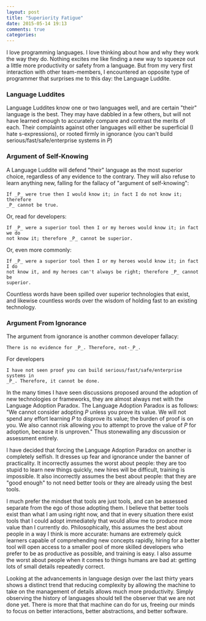 ```yaml
---
layout: post
title: "Superiority Fatigue"
date: 2015-05-14 19:13
comments: true
categories: 
---
```


I love programming languages. I love thinking about how and why they work the
way they do. Nothing excites me like finding a new way to squeeze out a little
more productivity or safety from a language. But from my very first interaction with
other team-members, I encountered an opposite type of programmer that surprises
me to this day: the Language Luddite.

### Language Luddites

Language Luddites know one or two languages well, and are certain "their" language is
the best. They may have dabbled in a few others, but will not have learned
enough to accurately compare and contrast the merits of each. Their complaints
against other languages will either be superficial (I hate s-expressions), or
rooted firmly in ignorance (you can't build serious/fast/safe/enterprise systems
in _P_)

### Argument of Self-Knowing

A Language Luddite will defend "their" language as the most superior choice,
regardless of any evidence to the contrary. They will also refuse to learn anything
new, falling for the fallacy of "argument of self-knowing":

    If _P_ were true then I would know it; in fact I do not know it; therefore
    _P_ cannot be true.

Or, read for developers:

    If _P_ were a superior tool then I or my heroes would know it; in fact we do
    not know it; therefore _P_ cannot be superior.

Or, even more commonly:

    If _P_ were a superior tool then I or my heroes would know it; in fact I do
    not know it, and my heroes can't always be right; therefore _P_ cannot be
    superior.

Countless words have been spilled over superior technologies that exist, and
likewise countless words over the wisdom of holding fast to an existing
technology.

### Argument From Ignorance

The argument from ignorance is another common developer fallacy:

    There is no evidence for _P_. Therefore, not-_P_.

For developers

    I have not seen proof you can build serious/fast/safe/enterprise systems in
    _P_. Therefore, it cannot be done.

In the many times I have seen discussions proposed around the adoption of new
technologies or frameworks, they are almost always met with the Language
Adoption Paradox. The Language Adoption Paradox is as follows: "We cannot
consider adopting _P_ unless you prove its value. We will not spend any effort
learning _P_ to disprove its value; the burden of proof is on you. We also
cannot risk allowing you to attempt to prove the value of _P_ for adoption,
because it is unproven." Thus stonewalling any discussion or assessment
entirely.

I have decided that forcing the Language Adoption Paradox on another is
completely selfish. It dresses up fear and ignorance under the banner of
practicality. It incorrectly assumes the worst about people: they are too stupid
to learn new things quickly, new hires will be difficult, training is
impossible. It also incorrectly assumes the best about people: that they are
"good enough" to not need better tools or they are already using the best
tools.

I much prefer the mindset that tools are just tools, and can be assessed
separate from the ego of those adopting them. I believe that better tools exist
than what I am using right now, and that in every situation there exist tools
that I could adopt immediately that would allow me to produce more value than I
currently do. Philosophically, this assumes the best about people in a way I
think is more accurate: humans are extremely quick learners capable of
comprehending new concepts rapidly, hiring for a better tool will open access to
a smaller pool of more skilled developers who prefer to be as productive as
possible, and training is easy. I also assume the worst about people when it
comes to things humans are bad at: getting lots of small details repeatedly
correct.

Looking at the advancements in language design over the last thirty years shows
a distinct trend that reducing complexity by allowing the machine to take on the
management of details allows much more productivity. Simply observing the
history of languages should tell the observer that we are not done yet. There is
more that that machine can do for us, freeing our minds to focus on better
interactions, better abstractions, and better software.
